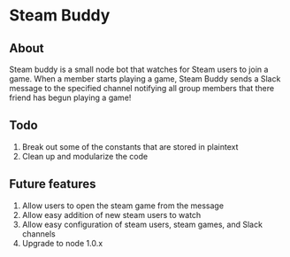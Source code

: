 # Steam Buddy

## About
Steam buddy is a small node bot that watches for Steam users to join a game. When a member starts playing a game, Steam Buddy sends a Slack message to the specified channel notifying all group members that there friend has begun playing a game!

## Todo
1. Break out some of the constants that are stored in plaintext
2. Clean up and modularize the code


## Future features
1. Allow users to open the steam game from the message
2. Allow easy addition of new steam users to watch
3. Allow easy configuration of steam users, steam games, and Slack channels
4. Upgrade to node 1.0.x
